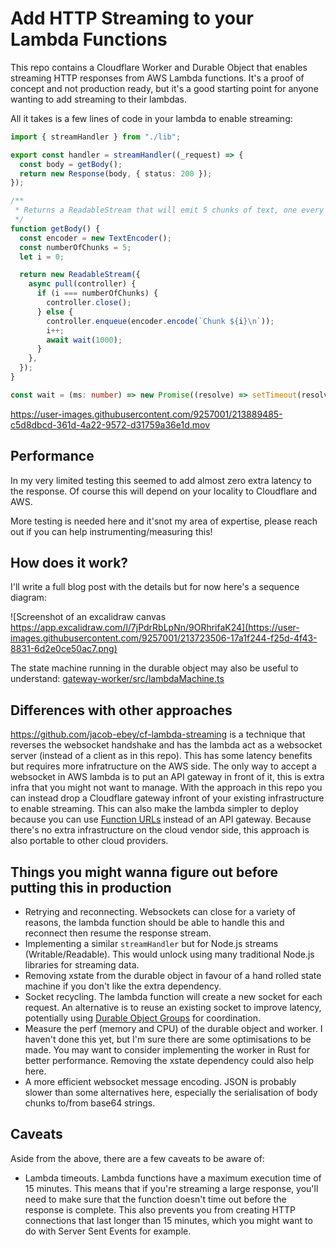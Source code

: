 # Add HTTP Streaming to your Lambda Functions

This repo contains a Cloudflare Worker and Durable Object that enables streaming HTTP responses from AWS Lambda functions. It's a proof of concept and not production ready, but it's a good starting point for anyone wanting to add streaming to their lambdas.

All it takes is a few lines of code in your lambda to enable streaming:

```ts
import { streamHandler } from "./lib";

export const handler = streamHandler((_request) => {
  const body = getBody();
  return new Response(body, { status: 200 });
});

/**
 * Returns a ReadableStream that will emit 5 chunks of text, one every second.
 */
function getBody() {
  const encoder = new TextEncoder();
  const numberOfChunks = 5;
  let i = 0;

  return new ReadableStream({
    async pull(controller) {
      if (i === numberOfChunks) {
        controller.close();
      } else {
        controller.enqueue(encoder.encode(`Chunk ${i}\n`));
        i++;
        await wait(1000);
      }
    },
  });
}

const wait = (ms: number) => new Promise((resolve) => setTimeout(resolve, ms));
```

https://user-images.githubusercontent.com/9257001/213889485-c5d8dbcd-361d-4a22-9572-d31759a36e1d.mov

## Performance

In my very limited testing this seemed to add almost zero extra latency to the response. Of course this will depend on your locality to Cloudflare and AWS.

More testing is needed here and it'snot my area of expertise, please reach out if you can help instrumenting/measuring this!

## How does it work?

I'll write a full blog post with the details but for now here's a sequence diagram:

![Screenshot of an excalidraw canvas https://app.excalidraw.com/l/7jPdrRbLpNn/9ORhrifaK24](https://user-images.githubusercontent.com/9257001/213723506-17a1f244-f25d-4f43-8831-6d2e0ce50ac7.png)

The state machine running in the durable object may also be useful to understand: [gateway-worker/src/lambdaMachine.ts](./gateway-worker/src/lambdaMachine.ts)

## Differences with other approaches

https://github.com/jacob-ebey/cf-lambda-streaming is a technique that reverses the websocket handshake and has the lambda act as a websocket server (instead of a client as in this repo). This has some latency benefits but requires more infratructure on the AWS side. The only way to accept a websocket in AWS lambda is to put an API gateway in front of it, this is extra infra that you might not want to manage. With the approach in this repo you can instead drop a Cloudflare gateway infront of your existing infrastructure to enable streaming. This can also make the lambda simpler to deploy because you can use [Function URLs](https://docs.aws.amazon.com/lambda/latest/dg/lambda-urls.html) instead of an API gateway. Because there's no extra infrastructure on the cloud vendor side, this approach is also portable to other cloud providers.

## Things you might wanna figure out before putting this in production

- Retrying and reconnecting. Websockets can close for a variety of reasons, the lambda function should be able to handle this and reconnect then resume the response stream.
- Implementing a similar `streamHandler` but for Node.js streams (Writable/Readable). This would unlock using many traditional Node.js libraries for streaming data.
- Removing xstate from the durable object in favour of a hand rolled state machine if you don't like the extra dependency.
- Socket recycling. The lambda function will create a new socket for each request. An alternative is to reuse an existing socket to improve latency, potentially using [Durable Object Groups](https://github.com/cloudflare/dog) for coordination.
- Measure the perf (memory and CPU) of the durable object and worker. I haven't done this yet, but I'm sure there are some optimisations to be made. You may want to consider implementing the worker in Rust for better performance. Removing the xstate dependency could also help here.
- A more efficient websocket message encoding. JSON is probably slower than some alternatives here, especially the serialisation of body chunks to/from base64 strings.

## Caveats

Aside from the above, there are a few caveats to be aware of:

- Lambda timeouts. Lambda functions have a maximum execution time of 15 minutes. This means that if you're streaming a large response, you'll need to make sure that the function doesn't time out before the response is complete. This also prevents you from creating HTTP connections that last longer than 15 minutes, which you might want to do with Server Sent Events for example.
